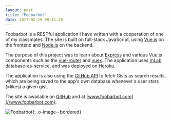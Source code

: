```yaml
---
layout: post
title: "Foobarbot"
date: 2017-02-29 09:11:29
---
```


Foobarbot is a RESTful application I have written with a cooperation of one of my classmates. The site is built on full-stack JavaScript, using [Vue.js](https://vuejs.org/) on the frontend and [Node.js](https://nodejs.org/en/) on the backend. 

The purpose of this project was to learn about [Express](https://expressjs.com/) and various Vue.js components such as the [vue-router](http://router.vuejs.org/en/) and [vuex](https://vuex.vuejs.org/en/). The application uses [mLab](https://mlab.com/) database-as-service, and was deployed on [Heroku](https://www.heroku.com/).

The application is also using the [GitHub API](https://developer.github.com/v3/) to fetch Gists as search results, which are being saved to the app's own database whenever a user stars (=likes) a given gist.

The site is awailable on [GitHub](https://github.com/gaboratorium/foobarbot) and at [www.foobarbot.com](//www.foobarbot.com).

![Foobarbot]({{site.cdn_path}}/img/posts/2017-05-29-foobarbot/foobarbot.png){: .o-image--bordered}